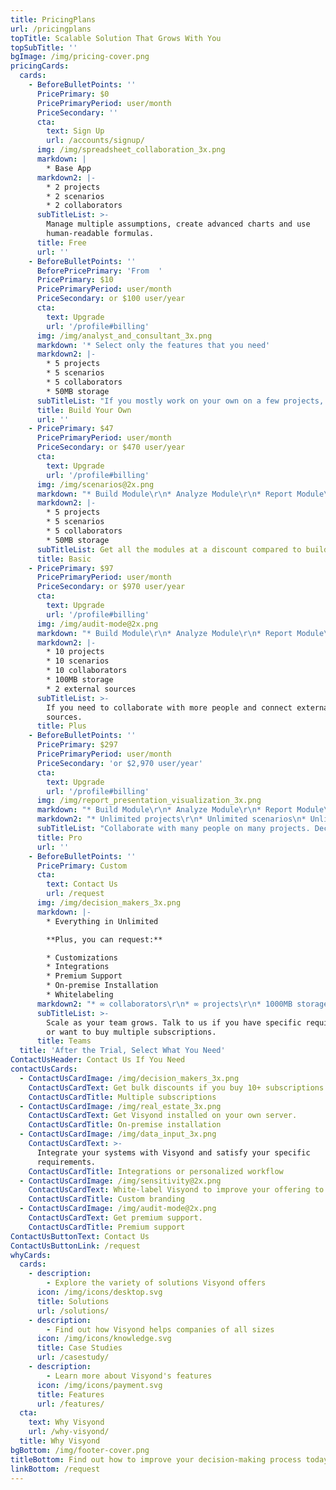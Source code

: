 ```yaml
---
title: PricingPlans
url: /pricingplans
topTitle: Scalable Solution That Grows With You
topSubTitle: ''
bgImage: /img/pricing-cover.png
pricingCards:
  cards:
    - BeforeBulletPoints: ''
      PricePrimary: $0
      PricePrimaryPeriod: user/month
      PriceSecondary: ''
      cta:
        text: Sign Up
        url: /accounts/signup/
      img: /img/spreadsheet_collaboration_3x.png
      markdown: |
        * Base App
      markdown2: |-
        * 2 projects
        * 2 scenarios
        * 2 collaborators
      subTitleList: >-
        Manage multiple assumptions, create advanced charts and use
        human-readable formulas.
      title: Free
      url: ''
    - BeforeBulletPoints: ''
      BeforePricePrimary: 'From  '
      PricePrimary: $10
      PricePrimaryPeriod: user/month
      PriceSecondary: or $100 user/year
      cta:
        text: Upgrade
        url: '/profile#billing'
      img: /img/analyst_and_consultant_3x.png
      markdown: '* Select only the features that you need'
      markdown2: |-
        * 5 projects
        * 5 scenarios
        * 5 collaborators
        * 50MB storage
      subTitleList: "If you mostly work on your own on a few projects, you can select only the features that you need.\r"
      title: Build Your Own
      url: ''
    - PricePrimary: $47
      PricePrimaryPeriod: user/month
      PriceSecondary: or $470 user/year
      cta:
        text: Upgrade
        url: '/profile#billing'
      img: /img/scenarios@2x.png
      markdown: "* Build Module\r\n* Analyze Module\r\n* Report Module\r\n"
      markdown2: |-
        * 5 projects
        * 5 scenarios
        * 5 collaborators
        * 50MB storage
      subTitleList: Get all the modules at a discount compared to building your own plan.
      title: Basic
    - PricePrimary: $97
      PricePrimaryPeriod: user/month
      PriceSecondary: or $970 user/year
      cta:
        text: Upgrade
        url: '/profile#billing'
      img: /img/audit-mode@2x.png
      markdown: "* Build Module\r\n* Analyze Module\r\n* Report Module\r\n"
      markdown2: |-
        * 10 projects
        * 10 scenarios
        * 10 collaborators
        * 100MB storage
        * 2 external sources
      subTitleList: >-
        If you need to collaborate with more people and connect external
        sources.
      title: Plus
    - BeforeBulletPoints: ''
      PricePrimary: $297
      PricePrimaryPeriod: user/month
      PriceSecondary: 'or $2,970 user/year'
      cta:
        text: Upgrade
        url: '/profile#billing'
      img: /img/report_presentation_visualization_3x.png
      markdown: "* Build Module\r\n* Analyze Module\r\n* Report Module\n* Selective Sharing\n* Public Link"
      markdown2: "* Unlimited projects\r\n* Unlimited scenarios\n* Unlimited collaborators\r\n* 1000MB storage\r\n* Unlimited external sources"
      subTitleList: "Collaborate with many people on many projects. Decide who can see and interact with specific worksheets and reports.\r\n"
      title: Pro
      url: ''
    - BeforeBulletPoints: ''
      PricePrimary: Custom
      cta:
        text: Contact Us
        url: /request
      img: /img/decision_makers_3x.png
      markdown: |-
        * Everything in Unlimited

        **Plus, you can request:**

        * Customizations
        * Integrations
        * Premium Support
        * On-premise Installation
        * Whitelabeling
      markdown2: "* ∞ collaborators\r\n* ∞ projects\r\n* 1000MB storage\r\n* ∞ external sources"
      subTitleList: >-
        Scale as your team grows. Talk to us if you have specific requirements
        or want to buy multiple subscriptions.
      title: Teams
  title: 'After the Trial, Select What You Need'
ContactUsHeader: Contact Us If You Need
contactUsCards:
  - ContactUsCardImage: /img/decision_makers_3x.png
    ContactUsCardText: Get bulk discounts if you buy 10+ subscriptions.
    ContactUsCardTitle: Multiple subscriptions
  - ContactUsCardImage: /img/real_estate_3x.png
    ContactUsCardText: Get Visyond installed on your own server.
    ContactUsCardTitle: On-premise installation
  - ContactUsCardImage: /img/data_input_3x.png
    ContactUsCardText: >-
      Integrate your systems with Visyond and satisfy your specific
      requirements.
    ContactUsCardTitle: Integrations or personalized workflow
  - ContactUsCardImage: /img/sensitivity@2x.png
    ContactUsCardText: White-label Visyond to improve your offering to your clients.
    ContactUsCardTitle: Custom branding
  - ContactUsCardImage: /img/audit-mode@2x.png
    ContactUsCardText: Get premium support.
    ContactUsCardTitle: Premium support
ContactUsButtonText: Contact Us
ContactUsButtonLink: /request
whyCards:
  cards:
    - description:
        - Explore the variety of solutions Visyond offers
      icon: /img/icons/desktop.svg
      title: Solutions
      url: /solutions/
    - description:
        - Find out how Visyond helps companies of all sizes
      icon: /img/icons/knowledge.svg
      title: Case Studies
      url: /casestudy/
    - description:
        - Learn more about Visyond's features
      icon: /img/icons/payment.svg
      title: Features
      url: /features/
  cta:
    text: Why Visyond
    url: /why-visyond/
  title: Why Visyond
bgBottom: /img/footer-cover.png
titleBottom: Find out how to improve your decision-making process today
linkBottom: /request
---
```


